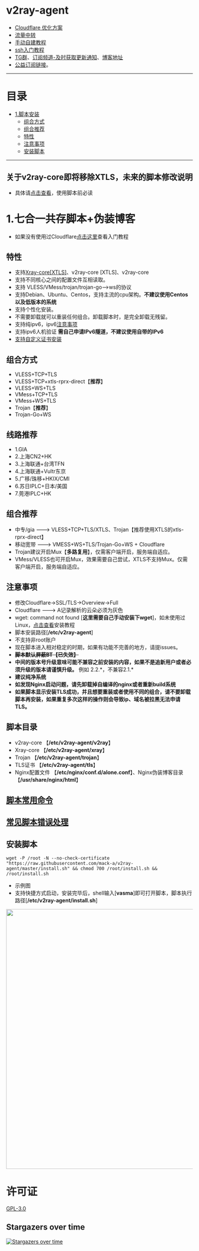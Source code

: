 # v2ray-agent
- [Cloudflare 优化方案](https://github.com/mack-a/v2ray-agent/blob/master/documents/optimize_V2Ray.md)
- [流量中转](https://github.com/mack-a/v2ray-agent/blob/master/documents/traffic_relay.md)
- [手动自建教程](https://github.com/mack-a/v2ray-agent/blob/master/documents/Cloudflare_install_manual.md)
- [ssh入门教程](https://www.v2ray-agent.com/2020-12-16-ssh%E5%85%A5%E9%97%A8%E6%95%99%E7%A8%8B)
- [TG群](https://t.me/technologyshare)、[订阅频道-及时获取更新通知](https://t.me/v2rayagentshare)、[博客地址](https://www.v2ray-agent.com/)
- [公益订阅链接](https://github.com/mack-a/v2ray-agent/blob/master/documents/free_account.md)。

* * *
# 目录
- [1.脚本安装](#1vlesstcptlsvlesswstlsvmesstcptlsvmesswstlstrojan-伪装博客-五合一共存脚本)
  * [组合方式](#组合方式)
  * [组合推荐](#组合推荐)
  * [特性](#特性)
  * [注意事项](#注意事项)
  * [安装脚本](#安装脚本)
* * *

## 关于v2ray-core即将移除XTLS，未来的脚本修改说明
- 具体请[点击查看](https://github.com/mack-a/v2ray-agent/issues/32)，使用脚本前必读

# 1.七合一共存脚本+伪装博客
- 如果没有使用过Cloudflare[点击这里](https://github.com/mack-a/v2ray-agent/blob/master/documents/cloudflare_init.md)查看入门教程

## 特性
- 支持[Xray-core[XTLS]](https://github.com/XTLS/Xray-core)、v2ray-core [XTLS]、v2ray-core
- 支持不同核心之间的配置文件互相读取。
- 支持 VLESS/VMess/trojan/trojan-go-->ws的协议
- 支持Debian、Ubuntu、Centos，支持主流的cpu架构。**不建议使用Centos以及低版本的系统**
- 支持个性化安装。
- 不需要卸载就可以重装任何组合。卸载脚本时，是完全卸载无残留。
- 支持纯ipv6，ipv6[注意事项](https://github.com/mack-a/v2ray-agent/blob/master/documents/ipv6_help.md)
- 支持ipv6人机验证 **需自己申请IPv6隧道，不建议使用自带的IPv6**
- [支持自定义证书安装](https://github.com/mack-a/v2ray-agent/blob/master/documents/install_tls.md)


## 组合方式
- VLESS+TCP+TLS
- VLESS+TCP+xtls-rprx-direct【**推荐**】
- VLESS+WS+TLS 
- VMess+TCP+TLS
- VMess+WS+TLS
- Trojan【**推荐**】
- Trojan-Go+WS

## 线路推荐
- 1.GIA
- 2.上海CN2+HK
- 3.上海联通+台湾TFN
- 4.上海联通+Vultr东京
- 5.广移/珠移+HKIX/CMI
- 6.苏日IPLC+日本/美国
- 7.莞港IPLC+HK

## 组合推荐
- 中专/gia ---> VLESS+TCP+TLS/XTLS、Trojan【推荐使用XTLS的xtls-rprx-direct】
- 移动宽带  ---> VMESS+WS+TLS/Trojan-Go+WS + Cloudflare
- Trojan建议开启Mux【**多路复用**】，仅需客户端开启，服务端自适应。
- VMess/VLESS也可开启Mux，效果需要自己尝试，XTLS不支持Mux。仅需客户端开启，服务端自适应。


## 注意事项
- 修改Cloudflare->SSL/TLS->Overview->Full
- Cloudflare ---> A记录解析的云朵必须为灰色
- wget: command not found [**这里需要自己手动安装下wget**]，如未使用过Linux，[点击查看](https://github.com/mack-a/v2ray-agent/tree/master/documents/install_tools.md)安装教程
- 脚本安装路径[**/etc/v2ray-agent**]
- 不支持非root账户
- 现在脚本进入相对稳定的时期，如果有功能不完善的地方，请提issues。
- **~~脚本默认屏蔽BT【已失效】~~**
- **中间的版本号升级意味可能不兼容之前安装的内容，如果不是追新用户或者必须升级的版本请谨慎升级。** 例如 2.2.\*，不兼容2.1.\*
- **建议纯净系统**
- **如发现Nginx启动问题，请先卸载掉自编译的nginx或者重新build系统**
- **如果脚本显示安装TLS成功，并且想要重装或者使用不同的组合，请不要卸载脚本再安装，如果重复多次这样的操作则会导致ip、域名被拉黑无法申请TLS。**

## 脚本目录
- v2ray-core 【**/etc/v2ray-agent/v2ray**】
- Xray-core 【**/etc/v2ray-agent/xray**】
- Trojan 【**/etc/v2ray-agent/trojan**】
- TLS证书 【**/etc/v2ray-agent/tls**】
- Nginx配置文件 【**/etc/nginx/conf.d/alone.conf**】、Nginx伪装博客目录 【**/usr/share/nginx/html**】

## [脚本常用命令](https://github.com/mack-a/v2ray-agent/blob/master/documents/common_commands.md)
## [常见脚本错误处理](https://github.com/mack-a/v2ray-agent/blob/master/documents/shell_error.md)
## 安装脚本
```
wget -P /root -N --no-check-certificate "https://raw.githubusercontent.com/mack-a/v2ray-agent/master/install.sh" && chmod 700 /root/install.sh && /root/install.sh
```

- 示例图
- 支持快捷方式启动，安装完毕后，shell输入[**vasma**]即可打开脚本，脚本执行路径[**/etc/v2ray-agent/install.sh**]
<img src="https://raw.githubusercontent.com/mack-a/v2ray-agent/master/fodder/install/install.jpg" width=700>

# 许可证
[GPL-3.0](https://github.com/mack-a/v2ray-agent/blob/master/LICENSE)

## Stargazers over time

[![Stargazers over time](https://starchart.cc/mack-a/v2ray-agent.svg)](https://starchart.cc/mack-a/v2ray-agent)
